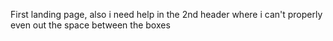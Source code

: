 First landing page, also i need help in the 2nd header where i can't properly even out the space between the boxes